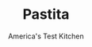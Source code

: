 ---
layout: ../../layouts/MarkdownPostLayout.astro
title: Pastita
author: America's Test Kitchen
pubDate: 2023-03-15
description: "Pasta meets a ricotta-based custard in this Italian casserole."
image_url: https://res.cloudinary.com/hksqkdlah/image/upload/ar_1:1,c_fill,dpr_2.0,f_auto,fl_lossy.progressive.strip_profile,g_faces:auto,q_auto:low,w_344/10752_sfs-pastita-16
tags: ["Main Courses","Pasta","Cheese","Casseroles","Looking for a Recipe"]
calories: 5914
protein: 27
carbohydrates: 35
fats: 
fiber: 1
ingredients: ["1 pound, spaghetti",", Salt and pepper","5 tablespoons, unsalted butter, softened","3 ounces, Parmesan cheese, grated (1 1/2 cups)","2 pounds (4 cups), whole-milk ricotta cheese","2 ounces, Pecorino Romano cheese, grated (1 cup)","4 , large eggs, lightly beaten","1/4 cup, minced fresh parsley","3 cups, whole milk"]
serves: 12
time: "1½ hours, plus 30 minutes cooling"
instructions: ["Bring 4 quarts water to boil in large pot. Add spaghetti and 1 tablespoon salt and cook, stirring often, until al dente. Drain spaghetti, return it to pot, and toss with 3 tablespoons butter. Let spaghetti cool for 5 minutes.","Meanwhile, adjust oven rack to middle position and heat oven to 350 degrees. Grease 13 by 9-inch baking dish with remaining 2 tablespoons butter, then coat evenly with ½ cup Parmesan. Combine ricotta, Pecorino, eggs, parsley, 2 teaspoons pepper, 1 teaspoon salt, and remaining 1 cup Parmesan in large bowl. Slowly whisk in milk until combined.","Stir spaghetti into ricotta mixture until thoroughly combined. Transfer to prepared dish and press into even layer. Bake until casserole is firm and slightly puffed, 50 to 60 minutes. Transfer to wire rack and let cool for 30 minutes. Serve."]
nutrition: ["311 mg Potassium","490 mg Phosphorus","585 mg Calcium","1 mg Iron","51 mg Magnesium","531 mg Sodium","2 mg Zinc","26 g Fat","7 g Monounsaturated","1 g Polyunsaturated","1 mg Vitamin C","1 µg Vitamin D","143 mg Cholesterol","16 g Saturated","1 g Fiber","31 µg Folate (food)","4 g Sugars","23 µg Vitamin K","135 g Water","35 g Carbs","31 µg Folate equivalent (total)","27 g Protein","1 µg Vitamin B12","240 µg Vitamin A","492 kcal Energy","5914 calories"]
notes: "Pastita is a very rich Italian pasta casserole. We like it drizzled with extra-virgin olive oil."
---